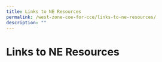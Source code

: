```yaml
---
title: Links to NE Resources
permalink: /west-zone-coe-for-cce/links-to-ne-resources/
description: ""
---
```

# Links to NE Resources